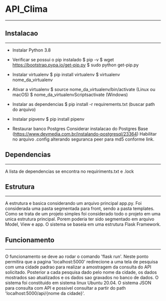 # API_Clima
_____________________________________________________

## Instalacao
_____________________________________________________
 - Instalar Python 3.8
 - Verificar se possui o pip instalado
   $ pip -v
   $ wget https://bootstrap.pypa.io/get-pip.py
   $ sudo python get-pip.py
   
 - Instalar virtualenv
   $ pip install virtualenv 
   $ virtualenv nome_da_virtualenv
 
 - Ativar a virtualenv
   $ source nome_da_virtualenv/bin/activate (Linux ou macOS)
   $ nome_da_virtualenvScriptsactivate (Windows)
   
 - Instalar as dependencias
   $ pip install -r requirements.txt (buscar path do arquivo)
   
 - Instalar pipvenv
   $ pip install pipenv
   
 - Restaurar banco Postgres
   Considerar instalacao do Postgres
   Base (https://www.devmedia.com.br/instalando-postgresql/23364)
   Habilitar no arquivo .config alterando seguranca peer para md5 conforme link.
 

## Dependencias
_____________________________________________________
  A lista de dependencias se encontra no requiriments.txt e .lock

## Estrutura
_____________________________________________________
  A estrutura e basica considerando um arquivo principal app.py. 
  Foi considerada uma pasta segmentada para front, sendo a pasta templates.
  Como se trata de um projeto simples foi considerado todo o projeto em uma unica estrutura principal. Porem poderia ter sido segmentado em arquivo Model, View e app.
  O sistema se baseia em uma estrutura Flask Framework.
  

## Funcionamento
_____________________________________________________
  O funcionamento se deve ao rodar o comando 'flask run'.
  Neste ponto permitira que a pagina 'localhost:5000' redirecione a uma tela de pesquisa com uma cidade padrao para realizar a amostragem da consulta do API solicitado.
  Posterior a cada pesquisa dado pelo nome da cidade, os dados mostrados sao atualizados e os dados sao gravados no banco de dados.
  O sistema foi constituido em sistema linux Ubuntu 20.04.
  O sistema JSON para consulta com API e possivel consultar a partir do path 'localhost:5000/api/{nome da cidade}'.
  
 

